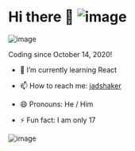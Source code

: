 # Hi there 👋 ![image](https://visitor-badge.laobi.icu/badge?page_id=jadshaker)

![image](https://github-readme-stats.vercel.app/api?username=jadshaker&count_private=true&show_icons=true&theme=github_dark)

Coding since October 14, 2020!

<!-- - 🔭 I’m currently working on ... -->

- 🌱 I’m currently learning React

<!-- - 👯 I’m looking to collaborate on ... -->

<!-- - 🤔 I’m looking for help with ... -->

<!-- - 💬 Ask me about ... -->

- 📫 How to reach me: [jadshaker](https://instagram.com/jadshaker)

- 😄 Pronouns: He / Him

- ⚡ Fun fact: I am only 17

![image](https://media.giphy.com/media/RbDKaczqWovIugyJmW/giphy.gif)
